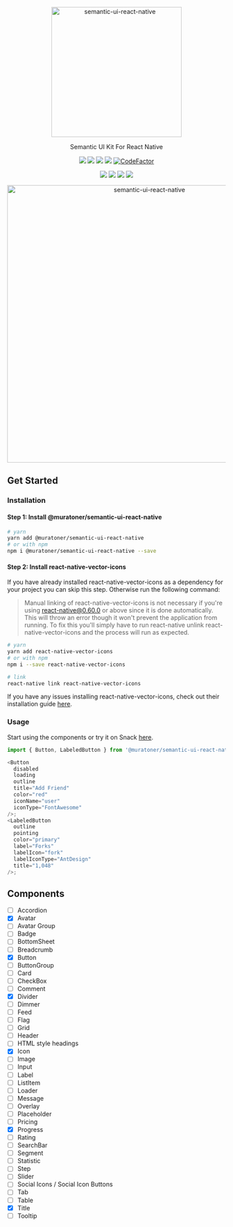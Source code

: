 <p align="center">
  <img alt="semantic-ui-react-native" src="https://user-images.githubusercontent.com/4863567/102728950-86e3aa80-433f-11eb-9f6c-edbe1153a8b5.png" width="300">
</p>

<p align="center">
  Semantic UI Kit For React Native
</p>

<p align="center">
  <a href="https://www.npmjs.com/package/@muratoner/semantic-ui-react-native"><img src="https://img.shields.io/npm/v/@muratoner/semantic-ui-react-native.svg"></a>
  <a href="https://travis-ci.org/muratoner/semantic-ui-react-native"><img src="https://img.shields.io/travis/muratoner/semantic-ui-react-native/master.svg"></a>
  <a href="https://codecov.io/gh/muratoner/semantic-ui-react-native"><img src="https://codecov.io/gh/muratoner/semantic-ui-react-native/coverage.svg"></a>
  <a href="https://www.npmjs.com/package/@muratoner/semantic-ui-react-native"><img src="https://img.shields.io/npm/dm/@muratoner/semantic-ui-react-native.svg"></a>
  <a href="https://www.codefactor.io/repository/github/muratoner/semantic-ui-react-native"><img src="https://www.codefactor.io/repository/github/muratoner/semantic-ui-react-native/badge" alt="CodeFactor" /></a>
</p>

<p align="center">
  <a href="https://github.com/prettier/prettier"><img src="https://img.shields.io/badge/styled_with-prettier-ff69b4.svg"></a>
  <a href="http://makeapullrequest.com/"><img src="https://img.shields.io/badge/PRs-welcome-brightgreen.svg"></a>
  <a href="https://david-dm.org/muratoner/semantic-ui-react-native"><img src="https://david-dm.org/muratoner/semantic-ui-react-native.svg"></a>
  <a href="https://opensource.org/licenses/MIT"><img src="https://img.shields.io/badge/License-MIT-blue.svg"></a>
</p>

<p align="center">
  <img alt="semantic-ui-react-native" height="640" src="https://user-images.githubusercontent.com/4863567/103160201-fbf12d00-47e2-11eb-8819-2bfd9ad9a98c.gif">
</p>

## Get Started

### Installation

#### Step 1: Install @muratoner/semantic-ui-react-native

```bash
# yarn
yarn add @muratoner/semantic-ui-react-native
# or with npm
npm i @muratoner/semantic-ui-react-native --save
```

#### Step 2: Install react-native-vector-icons

If you have already installed react-native-vector-icons as a dependency for your project you can skip this step. Otherwise run the following command:

> Manual linking of react-native-vector-icons is not necessary if you're using react-native@0.60.0 or above since it is done automatically. This will throw an error though it won't prevent the application from running. To fix this you'll simply have to run react-native unlink react-native-vector-icons and the process will run as expected.

```bash
# yarn
yarn add react-native-vector-icons
# or with npm
npm i --save react-native-vector-icons

# link
react-native link react-native-vector-icons
```

If you have any issues installing react-native-vector-icons, check out their installation guide [here](https://github.com/oblador/react-native-vector-icons#installation).

### Usage

Start using the components or try it on Snack
[here](https://snack.expo.io/@muratoner/semantic-ui-react-native).

```js
import { Button, LabeledButton } from '@muratoner/semantic-ui-react-native';

<Button
  disabled
  loading
  outline
  title="Add Friend"
  color="red"
  iconName="user"
  iconType="FontAwesome"
/>;
<LabeledButton
  outline
  pointing
  color="primary"
  label="Forks"
  labelIcon="fork"
  labelIconType="AntDesign"
  title="1,048"
/>;
```

## Components

- [ ] Accordion
- [x] Avatar
- [ ] Avatar Group
- [ ] Badge
- [ ] BottomSheet
- [ ] Breadcrumb
- [x] Button
- [ ] ButtonGroup
- [ ] Card
- [ ] CheckBox
- [ ] Comment
- [x] Divider
- [ ] Dimmer
- [ ] Feed
- [ ] Flag
- [ ] Grid
- [ ] Header
- [ ] HTML style headings
- [x] Icon
- [ ] Image
- [ ] Input
- [ ] Label
- [ ] ListItem
- [ ] Loader
- [ ] Message
- [ ] Overlay
- [ ] Placeholder
- [ ] Pricing
- [x] Progress
- [ ] Rating
- [ ] SearchBar
- [ ] Segment
- [ ] Statistic
- [ ] Step
- [ ] Slider
- [ ] Social Icons / Social Icon Buttons
- [ ] Tab
- [ ] Table
- [x] Title
- [ ] Tooltip
